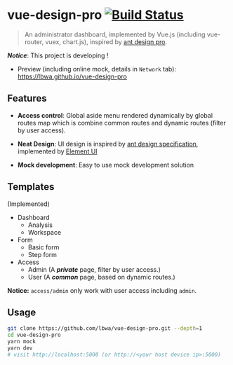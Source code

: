 # vue-design-pro [![Build Status](https://travis-ci.org/lbwa/vue-design-pro.svg?branch=master)](https://travis-ci.org/lbwa/vue-design-pro)

> An administrator dashboard, implemented by Vue.js (including vue-router, vuex, chart.js), inspired by [ant design pro].

[ant design pro]:https://github.com/ant-design/ant-design-pro

***Notice***: This project is developing !

- Preview (including online mock, details in `Network` tab): https://lbwa.github.io/vue-design-pro

## Features

- **Access control**: Global aside menu rendered dynamically by global routes map which is combine common routes and dynamic routes (filter by user access).

- **Neat Design**: UI design is inspired by [ant design specification], implemented by [Element UI]

- **Mock development**: Easy to use mock development solution

[Element UI]: https://github.com/ElemeFE/element

[ant design specification]: https://ant.design

## Templates

(Implemented)

- Dashboard
    - Analysis
    - Workspace
- Form
    - Basic form
    - Step form
- Access
    - Admin (A ***private*** page, filter by user access.)
    - User (A ***common*** page, based on dynamic routes.)

**Notice:** `access/admin` only work with user access including `admin`.

## Usage

```bash
git clone https://github.com/lbwa/vue-design-pro.git --depth=1
cd vue-design-pro
yarn mock
yarn dev
# visit http://localhost:5000 (or http://<your host device ip>:5000)
```
